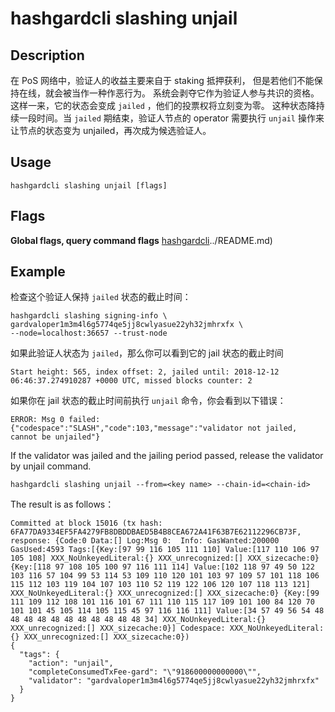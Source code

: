 # hashgardcli slashing unjail

## Description

在 PoS 网络中，验证人的收益主要来自于 staking 抵押获利，
但是若他们不能保持在线，就会被当作一种作恶行为。
系统会剥夺它作为验证人参与共识的资格。
这样一来，它的状态会变成 `jailed` ，他们的投票权将立刻变为零。
这种状态降持续一段时间。当 `jailed` 期结束，验证人节点的 operator 需要执行
`unjail` 操作来让节点的状态变为 unjailed，再次成为候选验证人。

## Usage

```
hashgardcli slashing unjail [flags]
```

## Flags

**Global flags, query command flags** [hashgardcli](../README.md)../README.md)

## Example

检查这个验证人保持 `jailed` 状态的截止时间：

```shell
hashgardcli slashing signing-info \
gardvaloper1m3m4l6g5774qe5jj8cwlyasue22yh32jmhrxfx \
--node=localhost:36657 --trust-node
```

如果此验证人状态为 `jailed`，那么你可以看到它的 jail 状态的截止时间

```
Start height: 565, index offset: 2, jailed until: 2018-12-12 06:46:37.274910287 +0000 UTC, missed blocks counter: 2
```

如果你在 jail 状态的截止时间前执行 `unjail` 命令，你会看到以下错误：

```$xslt
ERROR: Msg 0 failed: {"codespace":"SLASH","code":103,"message":"validator not jailed, cannot be unjailed"}
```

If the validator was jailed and the jailing period passed, release the validator by unjail command.

```
hashgardcli slashing unjail --from=<key name> --chain-id=<chain-id>
```

The result is as follows：

```text
Committed at block 15016 (tx hash: 6FA77DA9334EF5FA4279FB8DBDDBAED5B4B8CEA672A41F63B7E62112296CB73F, response: {Code:0 Data:[] Log:Msg 0:  Info: GasWanted:200000 GasUsed:4593 Tags:[{Key:[97 99 116 105 111 110] Value:[117 110 106 97 105 108] XXX_NoUnkeyedLiteral:{} XXX_unrecognized:[] XXX_sizecache:0} {Key:[118 97 108 105 100 97 116 111 114] Value:[102 118 97 49 50 122 103 116 57 104 99 53 114 53 109 110 120 101 103 97 109 57 101 118 106 115 112 103 119 104 107 103 110 52 119 122 106 120 107 118 113 121] XXX_NoUnkeyedLiteral:{} XXX_unrecognized:[] XXX_sizecache:0} {Key:[99 111 109 112 108 101 116 101 67 111 110 115 117 109 101 100 84 120 70 101 101 45 105 114 105 115 45 97 116 116 111] Value:[34 57 49 56 54 48 48 48 48 48 48 48 48 48 48 48 34] XXX_NoUnkeyedLiteral:{} XXX_unrecognized:[] XXX_sizecache:0}] Codespace: XXX_NoUnkeyedLiteral:{} XXX_unrecognized:[] XXX_sizecache:0})
{
  "tags": {
    "action": "unjail",
    "completeConsumedTxFee-gard": "\"918600000000000\"",
    "validator": "gardvaloper1m3m4l6g5774qe5jj8cwlyasue22yh32jmhrxfx"
  }
}
```
